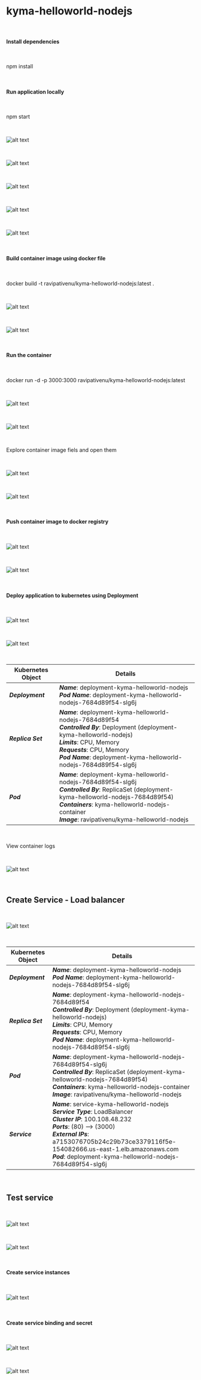 # kyma-helloworld-nodejs

</br>

#### Install dependencies

</br>

npm install

</br>

#### Run application locally

</br>

npm start

</br>

![alt text](images/IMG1.PNG)

</br>

![alt text](images/IMG2.PNG)

</br>

![alt text](images/IMG3.PNG)

</br>

![alt text](images/IMG4.PNG)

</br>

![alt text](images/IMG5.PNG)

</br>

#### Build container image using docker file

</br>

docker build -t ravipativenu/kyma-helloworld-nodejs:latest .

</br>

![alt text](images/IMG6.PNG)

</br>

![alt text](images/IMG7.PNG)

</br>

#### Run the container

</br>

docker run -d -p 3000:3000 ravipativenu/kyma-helloworld-nodejs:latest

</br>

![alt text](images/IMG8.PNG)

</br>

![alt text](images/IMG9.PNG)

</br>

Explore container image fiels and open them

</br>

![alt text](images/IMG10.PNG)

</br>

![alt text](images/IMG11.PNG)

</br>

#### Push container image to docker registry

</br>

![alt text](images/IMG12.PNG)

</br>

![alt text](images/IMG13.PNG)

</br>

#### Deploy application to kubernetes using Deployment

</br>

![alt text](images/IMG15.PNG)

</br>

![alt text](images/IMG16.PNG)

</br>

| Kubernetes Object           | Details          |
| --------------------------- | --------------- |
| ***Deployment***                  | ***Name***: deployment-kyma-helloworld-nodejs </br> ***Pod Name***: deployment-kyma-helloworld-nodejs-7684d89f54-slg6j |
| ***Replica Set***                 | ***Name***: deployment-kyma-helloworld-nodejs-7684d89f54 </br> ***Controlled By***: Deployment (deployment-kyma-helloworld-nodejs) </br> ***Limits***: CPU, Memory </br> ***Requests***: CPU, Memory    </br> ***Pod Name***: deployment-kyma-helloworld-nodejs-7684d89f54-slg6j                |
| ***Pod***                         | ***Name***: deployment-kyma-helloworld-nodejs-7684d89f54-slg6j  </br> ***Controlled By***: ReplicaSet (deployment-kyma-helloworld-nodejs-7684d89f54) </br> ***Containers***: kyma-helloworld-nodejs-container </br> ***Image***: ravipativenu/kyma-helloworld-nodejs|


</br>

View container logs

</br>

![alt text](images/IMG17.PNG)

</br>

## Create Service - Load balancer

</br>

![alt text](images/IMG18.PNG)

</br>

| Kubernetes Object     | Details          |
| --------------------- | --------------- |
| ***Deployment***      | ***Name***: deployment-kyma-helloworld-nodejs </br> ***Pod Name***: deployment-kyma-helloworld-nodejs-7684d89f54-slg6j  |
| ***Replica Set***     | ***Name***: deployment-kyma-helloworld-nodejs-7684d89f54 </br> ***Controlled By***: Deployment (deployment-kyma-helloworld-nodejs) </br> ***Limits***: CPU, Memory </br> ***Requests***: CPU, Memory    </br> ***Pod Name***: deployment-kyma-helloworld-nodejs-7684d89f54-slg6j                 |
| ***Pod***             | ***Name***: deployment-kyma-helloworld-nodejs-7684d89f54-slg6j  </br> ***Controlled By***: ReplicaSet (deployment-kyma-helloworld-nodejs-7684d89f54) </br> ***Containers***: kyma-helloworld-nodejs-container </br> ***Image***: ravipativenu/kyma-helloworld-nodejs|
| ***Service***         | ***Name***: service-kyma-helloworld-nodejs </br> ***Service Type***: LoadBalancer </br> ***Cluster IP***: 100.108.48.232 </br> ***Ports***: (80) --> (3000) </br> ***External IPs***: a7153076705b24c29b73ce3379116f5e-154082666.us-east-1.elb.amazonaws.com </br> ***Pod***: deployment-kyma-helloworld-nodejs-7684d89f54-slg6j                                                                                                            |

</br>

## Test service

</br>

![alt text](images/IMG19.PNG)

</br>

![alt text](images/IMG20.PNG)

</br>

#### Create service instances

</br>

![alt text](images/IMG21.PNG)

</br>

#### Create service binding and secret

</br>

![alt text](images/IMG22.PNG)

</br>

![alt text](images/IMG23.PNG)

</br>

